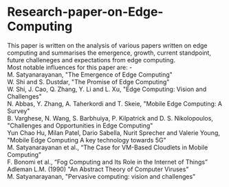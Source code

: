 # Research-paper-on-Edge-Computing
This paper is written on the analysis of various papers written on edge computing and summarises the emergence, growth, current standpoint, future challeneges and expectations from edge computing.  
Most notable influences for this paper are: -  
M. Satyanarayanan, "The Emergence of Edge Computing"  
W. Shi and S. Dustdar, "The Promise of Edge Computing"  
W. Shi, J. Cao, Q. Zhang, Y. Li and L. Xu, "Edge Computing: Vision and Challenges"  
N. Abbas, Y. Zhang, A. Taherkordi and T. Skeie, "Mobile Edge Computing: A Survey"  
B. Varghese, N. Wang, S. Barbhuiya, P. Kilpatrick and D. S. Nikolopoulos, "Challenges and Opportunities in Edge Computing"  
Yun Chao Hu, Milan Patel, Dario Sabella, Nurit Sprecher and Valerie Young, "Mobile Edge Computing A key technology towards 5G"  
M. Satyanarayanan et al., “The Case for VM-Based Cloudlets in Mobile Computing”  
F. Bonomi et al., “Fog Computing and Its Role in the Internet of Things”  
Adleman L.M. (1990) "An Abstract Theory of Computer Viruses"  
M. Satyanarayanan, "Pervasive computing: vision and challenges"  

